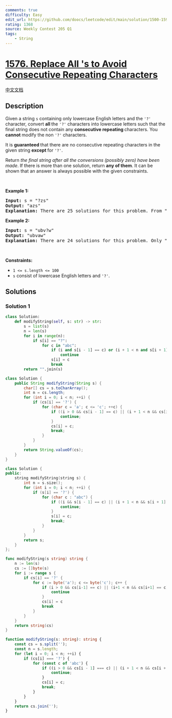 ```yaml
---
comments: true
difficulty: Easy
edit_url: https://github.com/doocs/leetcode/edit/main/solution/1500-1599/1576.Replace%20All%20%27s%20to%20Avoid%20Consecutive%20Repeating%20Characters/README_EN.md
rating: 1368
source: Weekly Contest 205 Q1
tags:
    - String
---
```


<!-- problem:start -->

# [1576. Replace All 's to Avoid Consecutive Repeating Characters](https://leetcode.com/problems/replace-all-s-to-avoid-consecutive-repeating-characters)

[中文文档](/solution/1500-1599/1576.Replace%20All%20%27s%20to%20Avoid%20Consecutive%20Repeating%20Characters/README.md)

## Description

<p>Given a string <code>s</code> containing only lowercase English letters and the <code>&#39;?&#39;</code> character, convert <strong>all </strong>the <code>&#39;?&#39;</code> characters into lowercase letters such that the final string does not contain any <strong>consecutive repeating </strong>characters. You <strong>cannot </strong>modify the non <code>&#39;?&#39;</code> characters.</p>

<p>It is <strong>guaranteed </strong>that there are no consecutive repeating characters in the given string <strong>except </strong>for <code>&#39;?&#39;</code>.</p>

<p>Return <em>the final string after all the conversions (possibly zero) have been made</em>. If there is more than one solution, return <strong>any of them</strong>. It can be shown that an answer is always possible with the given constraints.</p>

<p>&nbsp;</p>
<p><strong class="example">Example 1:</strong></p>

<pre>
<strong>Input:</strong> s = &quot;?zs&quot;
<strong>Output:</strong> &quot;azs&quot;
<strong>Explanation:</strong> There are 25 solutions for this problem. From &quot;azs&quot; to &quot;yzs&quot;, all are valid. Only &quot;z&quot; is an invalid modification as the string will consist of consecutive repeating characters in &quot;zzs&quot;.
</pre>

<p><strong class="example">Example 2:</strong></p>

<pre>
<strong>Input:</strong> s = &quot;ubv?w&quot;
<strong>Output:</strong> &quot;ubvaw&quot;
<strong>Explanation:</strong> There are 24 solutions for this problem. Only &quot;v&quot; and &quot;w&quot; are invalid modifications as the strings will consist of consecutive repeating characters in &quot;ubvvw&quot; and &quot;ubvww&quot;.
</pre>

<p>&nbsp;</p>
<p><strong>Constraints:</strong></p>

<ul>
	<li><code>1 &lt;= s.length &lt;= 100</code></li>
	<li><code>s</code> consist of lowercase English letters and <code>&#39;?&#39;</code>.</li>
</ul>

## Solutions

<!-- solution:start -->

### Solution 1

<!-- tabs:start -->

```python
class Solution:
    def modifyString(self, s: str) -> str:
        s = list(s)
        n = len(s)
        for i in range(n):
            if s[i] == "?":
                for c in "abc":
                    if (i and s[i - 1] == c) or (i + 1 < n and s[i + 1] == c):
                        continue
                    s[i] = c
                    break
        return "".join(s)
```

```java
class Solution {
    public String modifyString(String s) {
        char[] cs = s.toCharArray();
        int n = cs.length;
        for (int i = 0; i < n; ++i) {
            if (cs[i] == '?') {
                for (char c = 'a'; c <= 'c'; ++c) {
                    if ((i > 0 && cs[i - 1] == c) || (i + 1 < n && cs[i + 1] == c)) {
                        continue;
                    }
                    cs[i] = c;
                    break;
                }
            }
        }
        return String.valueOf(cs);
    }
}
```

```cpp
class Solution {
public:
    string modifyString(string s) {
        int n = s.size();
        for (int i = 0; i < n; ++i) {
            if (s[i] == '?') {
                for (char c : "abc") {
                    if ((i && s[i - 1] == c) || (i + 1 < n && s[i + 1] == c)) {
                        continue;
                    }
                    s[i] = c;
                    break;
                }
            }
        }
        return s;
    }
};
```

```go
func modifyString(s string) string {
	n := len(s)
	cs := []byte(s)
	for i := range s {
		if cs[i] == '?' {
			for c := byte('a'); c <= byte('c'); c++ {
				if (i > 0 && cs[i-1] == c) || (i+1 < n && cs[i+1] == c) {
					continue
				}
				cs[i] = c
				break
			}
		}
	}
	return string(cs)
}
```

```ts
function modifyString(s: string): string {
    const cs = s.split('');
    const n = s.length;
    for (let i = 0; i < n; ++i) {
        if (cs[i] === '?') {
            for (const c of 'abc') {
                if ((i > 0 && cs[i - 1] === c) || (i + 1 < n && cs[i + 1] === c)) {
                    continue;
                }
                cs[i] = c;
                break;
            }
        }
    }
    return cs.join('');
}
```

<!-- tabs:end -->

<!-- solution:end -->

<!-- problem:end -->
